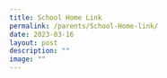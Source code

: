 ```yaml
---
title: School Home Link
permalink: /parents/School-Home-link/
date: 2023-03-16
layout: post
description: ""
image: ""
---
```


